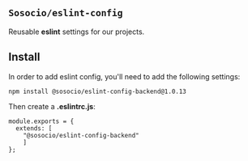 ## `Sosocio/eslint-config`

Reusable **eslint** settings for our projects.

## Install

In order to add eslint config, you'll need to add the following settings:


```
npm install @sosocio/eslint-config-backend@1.0.13
```

Then create a **.eslintrc.js**:

```JS
module.exports = {
  extends: [
	"@sosocio/eslint-config-backend"
	]
};
```